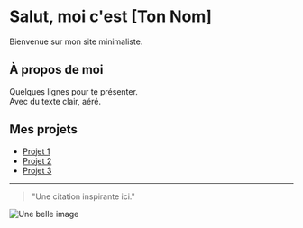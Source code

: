 # Salut, moi c'est [Ton Nom]

Bienvenue sur mon site minimaliste.

## À propos de moi

Quelques lignes pour te présenter.  
Avec du texte clair, aéré.

## Mes projets

- [Projet 1](#)
- [Projet 2](#)
- [Projet 3](#)

---

> "Une citation inspirante ici."

![Une belle image](https://via.placeholder.com/600x300)
